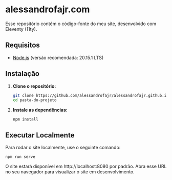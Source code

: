 # alessandrofajr.com

Esse repositório contém o código-fonte do meu site, desenvolvido com Eleventy (11ty).

## Requisitos

- [Node.js](https://nodejs.org/) (versão recomendada: 20.15.1 LTS)

## Instalação

1. **Clone o repositório:**

    ```bash
    git clone https://github.com/alessandrofajr/alessandrofajr.github.io.git
    cd pasta-do-projeto
    ```

2. **Instale as dependências:**

    ```
    npm install
    ```

## Executar Localmente

Para rodar o site localmente, use o seguinte comando:

```
npm run serve
```

O site estará disponível em http://localhost:8080 por padrão. Abra esse URL no seu navegador para visualizar o site em desenvolvimento.
